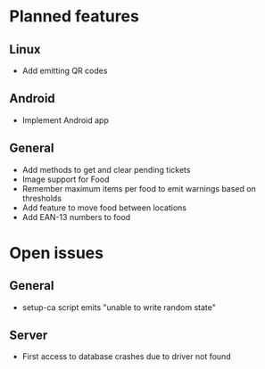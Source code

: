 # Planned features

## Linux
* Add emitting QR codes 

## Android
* Implement Android app

## General
* Add methods to get and clear pending tickets
* Image support for Food
* Remember maximum items per food to emit warnings based on thresholds
* Add feature to move food between locations
* Add EAN-13 numbers to food


# Open issues 

## General
* setup-ca script emits "unable to write random state"

## Server
* First access to database crashes due to driver not found
